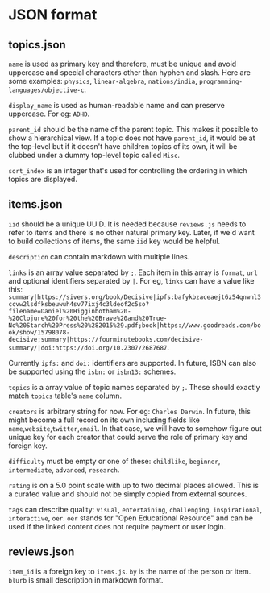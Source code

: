 # JSON format

## topics.json

`name` is used as primary key and therefore, must be unique and avoid uppercase and special characters other than hyphen and slash. Here are some examples: `physics`, `linear-algebra`, `nations/india`, `programming-languages/objective-c`.

`display_name` is used as human-readable name and can preserve uppercase. For eg: `ADHD`.

`parent_id` should be the name of the parent topic. This makes it possible to show a hierarchical view. If a topic does not have `parent_id`, it would be at the top-level but if it doesn't have children topics of its own, it will be clubbed under a dummy top-level topic called `Misc`.

`sort_index` is an integer that's used for controlling the ordering in which topics are displayed.


## items.json

`iid` should be a unique UUID. It is needed because `reviews.js` needs to refer to items and there is no other natural primary key. Later, if we'd want to build collections of items, the same `iid` key would be helpful.

`description` can contain markdown with multiple lines.

`links` is an array value separated by `;`. Each item in this array is `format`, `url` and optional identifiers separated by `|`. For eg, `links` can have a value like this: `summary|https://sivers.org/book/Decisive|ipfs:bafykbzaceaejt6z54qnwnl3ccvw2lsdfksbeuwuh4sv77ixj4c3ldeof2c5so?filename=Daniel%20Higginbotham%20-%20Clojure%20for%20the%20Brave%20and%20True-No%20Starch%20Press%20%282015%29.pdf;book|https://www.goodreads.com/book/show/15798078-decisive;summary|https://fourminutebooks.com/decisive-summary/|doi:https://doi.org/10.2307/2687687`.

Currently `ipfs:` and `doi:` identifiers are supported. In future, ISBN can also be supported using the `isbn:` or `isbn13:` schemes.

`topics` is a array value of topic names separated by `;`. These should exactly match `topics` table's `name` column.

`creators` is arbitrary string for now. For eg: `Charles Darwin`. In future, this might become a full record on its own including fields like `name`,`website`,`twitter`,`email`. In that case, we will have to somehow figure out unique key for each creator that could serve the role of primary key and foreign key.

`difficulty` must be empty or one of these: `childlike`, `beginner`, `intermediate`, `advanced`, `research`.

`rating` is on a 5.0 point scale with up to two decimal places allowed. This is a curated value and should not be simply copied from external sources.

`tags` can describe quality: `visual`, `entertaining`, `challenging`, `inspirational`, `interactive`, `oer`. `oer` stands for "Open Educational Resource" and can be used if the linked content does not require payment or user login.

## reviews.json

`item_id` is a foreign key to `items.js`.
`by` is the name of the person or item.
`blurb` is small description in markdown format.